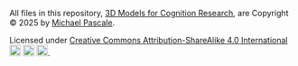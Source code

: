 All files in this repository, <a href="https://github.com/MichaelPascale/3DModels">3D Models for Cognition Research</a>, are Copyright © 2025 by <a href="https://www.psyc.dev">Michael Pascale</a>.

Licensed under <a href="https://creativecommons.org/licenses/by-sa/4.0/">Creative Commons Attribution-ShareAlike 4.0 International</a>&nbsp;
<img src="https://mirrors.creativecommons.org/presskit/icons/cc.svg" width="20" height="20">
<img src="https://mirrors.creativecommons.org/presskit/icons/by.svg" width="20" height="20">
<img src="https://mirrors.creativecommons.org/presskit/icons/sa.svg" width="20" height="20">.

